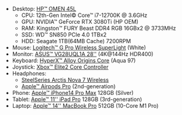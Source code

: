 - Desktop: [HP™ OMEN 45L](https://www.omen.com/us/en/desktops/omen-45l.html)
  - CPU: 12th-Gen Intel© Core™ i7-12700K @ 3.6GHz
  - GPU: NVIDIA™ GeForce RTX 3080Ti (HP OEM)
  - RAM: Kingston™ FURY Beast DDR4 RGB 16GBx2 @ 3733MHz
  - SSD: WD™ SN850 PCIe 4.0 1TBx2
  - HDD: Seagate 1TB(64MB Cache) 7200RPM
- Mouse: [Logitech™ G Pro Wireless SuperLight](https://www.logitechg.com/en-us/products/gaming-mice/pro-x-superlight-wireless-mouse.910-005940.html) (White)
- Monitor: [ASUS™ VG28UQL1A 28''](https://www.asus.com/us/displays-desktops/monitors/tuf-gaming/tuf-gaming-vg28uql1a/) (4K@144Hz HDR400)
- Keyboard: [HyperX™ Alloy Origins Core](https://hyperx.com/products/hyperx-alloy-origins-core-mechanical-gaming-keyboard?loc=US&variant=41077971288221) (Aqua 97)
- Joystick: [Xbox™ Elite2 Core Controller](https://www.xbox.com/en-US/accessories/controllers/xbox-elite-wireless-controller-series-2-core)
- Headphones: 
  - [SteelSeries Arctis Nova 7 Wireless](https://cn.steelseries.com/gaming-headsets/arctis-nova-7)
  - [Apple™ Airpods Pro](https://www.apple.com/airpods-pro/) (2nd-generation)
- Phone: [Apple™ iPhone14 Pro Max](https://www.apple.com/iphone-14-pro/) 128GB (Silver)
- Tablet: [Apple™ 11'' iPad Pro](https://www.apple.com/ipad-pro/) 128GB (3rd-generation)
- Laptop: [Apple™ 14'' MacBook Pro](https://www.apple.com/macbook-pro/) 512GB (10-Core M1 Pro)
